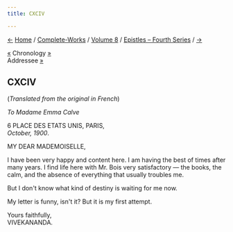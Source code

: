 ```yaml
---
title: CXCIV

---
```

<div>

[←](193_turiyananda.htm) [Home](../../../index.htm) /
[Complete-Works](../../complete_works.htm) / [Volume
8](../volume_8_contents.htm) / [Epistles – Fourth
Series](epistles_fourth_series_contents.htm)
/ [→](195_sister_christine.htm)

  

[«](../../volume_7/epistles_third_series/53_alberta.htm) Chronology
[»](195_sister_christine.htm)  
Addressee [»](../../volume_9/letters_fifth_series/223_mademoiselle.htm)

## CXCIV

(*Translated from the original in French*)

*To Madame Emma Calve*

6 PLACE DES ETATS UNIS, PARIS,  
*October, 1900*.

MY DEAR MADEMOISELLE,

I have been very happy and content here. I am having the best of times
after many years. I find life here with Mr. Bois very satisfactory — the
books, the calm, and the absence of everything that usually troubles me.

But I don't know what kind of destiny is waiting for me now.

My letter is funny, isn't it? But it is my first attempt.

Yours faithfully,  
VIVEKANANDA.

</div>
